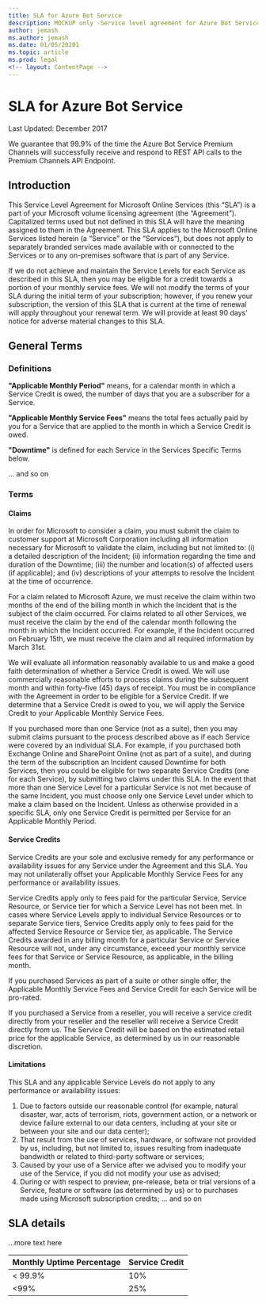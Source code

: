 ```yaml
---
title: SLA for Azure Bot Service
description: MOCKUP only -Service level agreement for Azure Bot Service
author: jemash
ms.author: jemash
ms.date: 01/05/20201
ms.topic: article
ms.prod: legal
<!-- layout: ContentPage -->
---
```


# SLA for Azure Bot Service

Last Updated: December 2017

We guarantee that 99.9% of the time the Azure Bot Service Premium Channels will successfully receive and respond to REST API calls to the Premium Channels API Endpoint.

## Introduction

This Service Level Agreement for Microsoft Online Services (this “SLA”) is a part of your Microsoft volume licensing agreement (the “Agreement”). Capitalized terms used but not defined in this SLA will have the meaning assigned to them in the Agreement. This SLA applies to the Microsoft Online Services listed herein (a “Service” or the “Services”), but does not apply to separately branded services made available with or connected to the Services or to any on-premises software that is part of any Service.

If we do not achieve and maintain the Service Levels for each Service as described in this SLA, then you may be eligible for a credit towards a portion of your monthly service fees. We will not modify the terms of your SLA during the initial term of your subscription; however, if you renew your subscription, the version of this SLA that is current at the time of renewal will apply throughout your renewal term. We will provide at least 90 days’ notice for adverse material changes to this SLA.

## General Terms

### Definitions

**"Applicable Monthly Period"** means, for a calendar month in which a Service Credit is owed, the number of days that you are a subscriber for a Service.

**"Applicable Monthly Service Fees"** means the total fees actually paid by you for a Service that are applied to the month in which a Service Credit is owed.

**"Downtime"** is defined for each Service in the Services Specific Terms below.

... and so on

### Terms

#### Claims

In order for Microsoft to consider a claim, you must submit the claim to customer support at Microsoft Corporation including all information necessary for Microsoft to validate the claim, including but not limited to: (i) a detailed description of the Incident; (ii) information regarding the time and duration of the Downtime; (iii) the number and location(s) of affected users (if applicable); and (iv) descriptions of your attempts to resolve the Incident at the time of occurrence.

For a claim related to Microsoft Azure, we must receive the claim within two months of the end of the billing month in which the Incident that is the subject of the claim occurred. For claims related to all other Services, we must receive the claim by the end of the calendar month following the month in which the Incident occurred. For example, if the Incident occurred on February 15th, we must receive the claim and all required information by March 31st.

We will evaluate all information reasonably available to us and make a good faith determination of whether a Service Credit is owed. We will use commercially reasonable efforts to process claims during the subsequent month and within forty-five (45) days of receipt. You must be in compliance with the Agreement in order to be eligible for a Service Credit. If we determine that a Service Credit is owed to you, we will apply the Service Credit to your Applicable Monthly Service Fees.

If you purchased more than one Service (not as a suite), then you may submit claims pursuant to the process described above as if each Service were covered by an individual SLA. For example, if you purchased both Exchange Online and SharePoint Online (not as part of a suite), and during the term of the subscription an Incident caused Downtime for both Services, then you could be eligible for two separate Service Credits (one for each Service), by submitting two claims under this SLA. In the event that more than one Service Level for a particular Service is not met because of the same Incident, you must choose only one Service Level under which to make a claim based on the Incident. Unless as otherwise provided in a specific SLA, only one Service Credit is permitted per Service for an Applicable Monthly Period.

#### Service Credits

Service Credits are your sole and exclusive remedy for any performance or availability issues for any Service under the Agreement and this SLA. You may not unilaterally offset your Applicable Monthly Service Fees for any performance or availability issues.

Service Credits apply only to fees paid for the particular Service, Service Resource, or Service tier for which a Service Level has not been met. In cases where Service Levels apply to individual Service Resources or to separate Service tiers, Service Credits apply only to fees paid for the affected Service Resource or Service tier, as applicable. The Service Credits awarded in any billing month for a particular Service or Service Resource will not, under any circumstance, exceed your monthly service fees for that Service or Service Resource, as applicable, in the billing month.

If you purchased Services as part of a suite or other single offer, the Applicable Monthly Service Fees and Service Credit for each Service will be pro-rated.

If you purchased a Service from a reseller, you will receive a service credit directly from your reseller and the reseller will receive a Service Credit directly from us. The Service Credit will be based on the estimated retail price for the applicable Service, as determined by us in our reasonable discretion.

#### Limitations

This SLA and any applicable Service Levels do not apply to any performance or availability issues:

1. Due to factors outside our reasonable control (for example, natural disaster, war, acts of terrorism, riots, government action, or a network or device failure external to our data centers, including at your site or between your site and our data center);
1. That result from the use of services, hardware, or software not provided by us, including, but not limited to, issues resulting from inadequate bandwidth or related to third-party software or services;
1. Caused by your use of a Service after we advised you to modify your use of the Service, if you did not modify your use as advised;
1. During or with respect to preview, pre-release, beta or trial versions of a Service, feature or software (as determined by us) or to purchases made using Microsoft subscription credits;
... and so on

## SLA details

...more text here

|**Monthly Uptime Percentage**  |**Service Credit**  |
|---------|---------|
|< 99.9%  |   10%   |
|<99%     |   25%   |